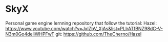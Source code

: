 # SkyX
Personal game engine lernning repository that follow the tutorial:
Hazel:  https://www.youtube.com/watch?v=JxIZbV_XjAs&list=PLlrATfBNZ98dC-V-N3m0Go4deliWHPFwT
git:    https://github.com/TheCherno/Hazel


